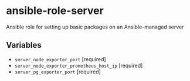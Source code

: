 # ansible-role-server

Ansible role for setting up basic packages on an Ansible-managed server

## Variables

- `server_node_exporter_port` [required]
- `server_node_exporter_prometheus_host_ip` [required]
- `server_pg_exporter_port` [required]
